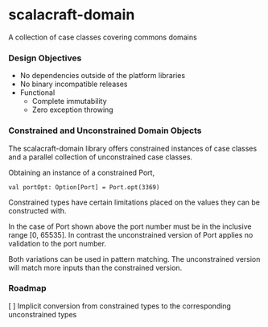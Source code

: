 scalacraft-domain
=================

A collection of case classes covering commons domains


### Design Objectives

- No dependencies outside of the platform libraries
- No binary incompatible releases
- Functional
  - Complete immutability
  - Zero exception throwing

### Constrained and Unconstrained Domain Objects

The scalacraft-domain library offers constrained instances of case classes and a parallel
collection of unconstrained case classes.

Obtaining an instance of a constrained Port,
````
val portOpt: Option[Port] = Port.opt(3369)
````

Constrained types have certain limitations placed on the values they can be constructed with.

In the case of Port shown above the port number must be in the inclusive range [0, 65535]. In contrast
the unconstrained version of Port applies no validation to the port number.

Both variations can be used in pattern matching. The unconstrained version will match more inputs than
the constrained version.

### Roadmap

[ ] Implicit conversion from constrained types to the corresponding unconstrained types

